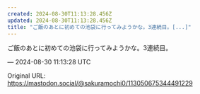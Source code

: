 ```yaml
---
created: 2024-08-30T11:13:28.456Z
updated: 2024-08-30T11:13:28.456Z
title: "ご飯のあとに初めての池袋に行ってみようかな。3連続目。[...]"
---
```


<p>ご飯のあとに初めての池袋に行ってみようかな。3連続目。</p>

&mdash; 2024-08-30 11:13:28 UTC

Original URL: https://mastodon.social/@sakuramochi0/113050675344491229
